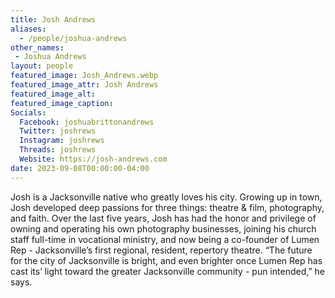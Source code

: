 ```yaml
---
title: Josh Andrews
aliases: 
  - /people/joshua-andrews
other_names: 
 - Joshua Andrews
layout: people
featured_image: Josh_Andrews.webp 
featured_image_attr: Josh Andrews
featured_image_alt: 
featured_image_caption: 
Socials:
  Facebook: joshuabrittonandrews
  Twitter: joshrews
  Instagram: joshrews
  Threads: joshrews
  Website: https://josh-andrews.com
date: 2023-09-08T00:00:00-04:00
---
```

Josh is a Jacksonville native who greatly loves his city. Growing up in town, Josh developed deep passions for three things: theatre & film, photography, and faith. Over the last five years, Josh has had the honor and privilege of owning and operating his own photography businesses, joining his church staff full-time in vocational ministry, and now being a co-founder of Lumen Rep - Jacksonville’s first regional, resident, repertory theatre. “The future for the city of Jacksonville is bright, and even brighter once Lumen Rep has cast its’ light toward the greater Jacksonville community - pun intended,” he says. 